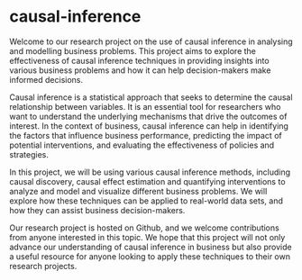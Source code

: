 # causal-inference

Welcome to our research project on the use of causal inference in analysing and modelling business problems. This project aims to explore the effectiveness of causal inference techniques in providing insights into various business problems and how it can help decision-makers make informed decisions.

Causal inference is a statistical approach that seeks to determine the causal relationship between variables. It is an essential tool for researchers who want to understand the underlying mechanisms that drive the outcomes of interest. In the context of business, causal inference can help in identifying the factors that influence business performance, predicting the impact of potential interventions, and evaluating the effectiveness of policies and strategies.

In this project, we will be using various causal inference methods, including causal discovery, causal effect estimation and quantifying interventions to analyze and model and visualize different business problems. We will explore how these techniques can be applied to real-world data sets, and how they can assist business decision-makers.

Our research project is hosted on Github, and we welcome contributions from anyone interested in this topic. We hope that this project will not only advance our understanding of causal inference in business but also provide a useful resource for anyone looking to apply these techniques to their own research projects.
